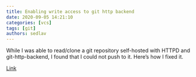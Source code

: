 ```yaml
---
title: Enabling write access to git http backend 
date: 2020-09-05 14:21:10
categories: [vcs]
tags: [git]
authors: sedlav
---
```


 While I was able to read/clone a git repository self-hosted with HTTPD and git-http-backend, I found that I could not push to it. Here’s how I fixed it.

[Link](http://adam.younglogic.com/2020/08/enabling-write-access-to-git-http-backend/)

